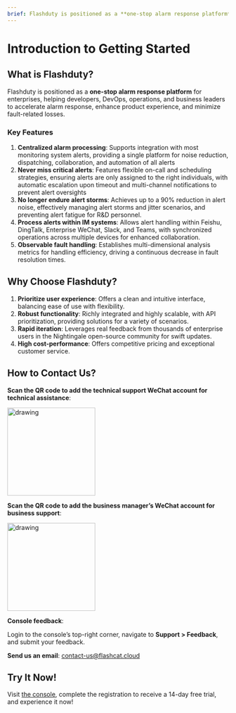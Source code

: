 ```yaml
---
brief: Flashduty is positioned as a **one-stop alarm response platform** for enterprises, helping developers, DevOps, operations, and business leaders to accelerate alarm response, enhance product experience, and minimize fault-related losses.
---
```


# Introduction to Getting Started

## What is Flashduty?

Flashduty is positioned as a **one-stop alarm response platform** for enterprises, helping developers, DevOps, operations, and business leaders to accelerate alarm response, enhance product experience, and minimize fault-related losses.

### Key Features
1. **Centralized alarm processing**: Supports integration with most monitoring system alerts, providing a single platform for noise reduction, dispatching, collaboration, and automation of all alerts
2. **Never miss critical alerts**: Features flexible on-call and scheduling strategies, ensuring alerts are only assigned to the right individuals, with automatic escalation upon timeout and multi-channel notifications to prevent alert oversights
3. **No longer endure alert storms**: Achieves up to a 90% reduction in alert noise, effectively managing alert storms and jitter scenarios, and preventing alert fatigue for R&D personnel.
4. **Process alerts within IM systems**: Allows alert handling within Feishu, DingTalk, Enterprise WeChat, Slack, and Teams, with synchronized operations across multiple devices for enhanced collaboration.
5. **Observable fault handling**: Establishes multi-dimensional analysis metrics for handling efficiency, driving a continuous decrease in fault resolution times.

## Why Choose Flashduty?
1. **Prioritize user experience**: Offers a clean and intuitive interface, balancing ease of use with flexibility.
2. **Robust functionality**: Richly integrated and highly scalable, with API prioritization, providing solutions for a variety of scenarios.
3. **Rapid iteration**: Leverages real feedback from thousands of enterprise users in the Nightingale open-source community for swift updates.
4. **High cost-performance**: Offers competitive pricing and exceptional customer service.

## How to Contact Us?
**Scan the QR code to add the technical support WeChat account for technical assistance**:

<img src="https://fcdoc.github.io/img/zh/flashduty/start/introduction/1.avif" alt="drawing" width="200">

**Scan the QR code to add the business manager’s WeChat account for business support**:

<img src="https://fcdoc.github.io/img/zh/flashduty/start/introduction/2.avif" alt="drawing" width="200">

**Console feedback**:

Login to the console’s top-right corner, navigate to **Support > Feedback**, and submit your feedback.

**Send us an email**:
[contact-us@flashcat.cloud](mailto:contact-us@flashcat.cloud)

## Try It Now!

Visit [the console](https://console.flashcat.cloud/login?from=docs-intro), complete the registration to receive a 14-day free trial, and experience it now!